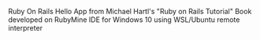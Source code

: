 Ruby On Rails Hello App from Michael Hartl's "Ruby on Rails Tutorial" Book developed on RubyMine IDE for Windows 10 using WSL/Ubuntu remote interpreter
